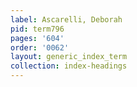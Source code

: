```yaml
---
label: Ascarelli, Deborah
pid: term796
pages: '604'
order: '0062'
layout: generic_index_term
collection: index-headings
---
```

